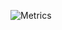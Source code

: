 ![Metrics](https://metrics.lecoq.io/elisoncrum?template=classic&lines=1&notable=1&activity=1&achievements=1&base.indepth=false&base.hireable=false&activity.limit=5&activity.load=300&activity.days=14&activity.visibility=all&activity.timestamps=false&activity.filter=all&achievements.threshold=C&achievements.secrets=true&achievements.display=detailed&achievements.limit=0&notable.from=organization&notable.repositories=false&notable.indepth=false&notable.types=commit&config.timezone=Etc%2FGMT%2B8&config.display=large)
